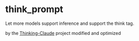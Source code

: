 # think_prompt
Let more models support inference and support the think tag.

by the [Thinking-Claude](https://github.com/richards199999/Thinking-Claude/tree/main) project modified and optimized
